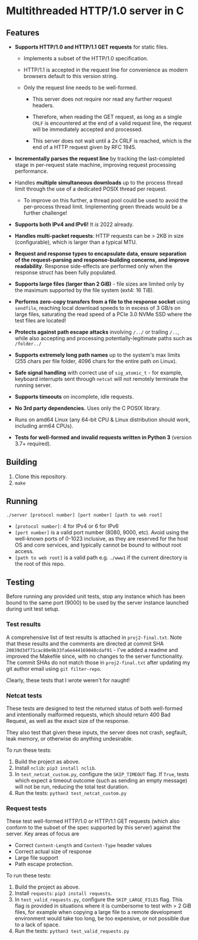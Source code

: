 # Multithreaded HTTP/1.0 server in C

## Features

- **Supports HTTP/1.0 and HTTP/1.1 GET requests** for static files.

  - Implements a subset of the HTTP/1.0 specification.
  - HTTP/1.1 is accepted in the request line for convenience as modern browsers
    default to this version string.
  - Only the request line needs to be well-formed.

    - This server does not require nor read any further request headers.

    - Therefore, when reading the GET request, as long as a single `CRLF` is
      encountered at the end of a valid request line, the request will be
      immediately accepted and processed.

    - This server does not wait until a 2x CRLF is reached, which is the end of
      a HTTP request given by RFC 1945.

- **Incrementally parses the request line** by tracking the last-completed stage
  in per-request state machine, improving request processing performance.

- Handles **multiple simultaneous downloads** up to the process thread limit
  through the use of a dedicated POSIX thread per request.

  - To improve on this further, a thread pool could be used to avoid the
    per-process thread limit. Implementing green threads would be a further
    challenge!

- **Supports both IPv4 and IPv6!** It _is_ 2022 already.

- **Handles multi-packet requests**: HTTP requests can be > 2KB in size
  (configurable), which is larger than a typical MTU.

- **Request and response types to encapsulate data, ensure separation of the
  request-parsing and response-building concerns, and improve readability**.
  Response side-effects are performed only when the response struct has been
  fully populated.

- **Supports large files (larger than 2 GiB)** - file sizes are limited only by
  the maximum supported by the file system (ext4: 16 TiB).

- **Performs zero-copy transfers from a file to the response socket** using
  `sendfile`, reaching local download speeds to in excess of 3 GB/s on large
  files, saturating the read speed of a PCIe 3.0 NVMe SSD where the test files
  are located!

- **Protects against path escape attacks** involving `/../` or trailing `/..`,
  while also accepting and processing potentially-legitimate paths such as
  `/folder../`

- **Supports extremely long path names** up to the system's max limits (255
  chars per file folder, 4096 chars for the entire path on Linux).

- **Safe signal handling** with correct use of `sig_atomic_t` - for example,
  keyboard interrupts sent through `netcat` will not remotely terminate the
  running server.

- **Supports timeouts** on incomplete, idle requests.

- **No 3rd party dependencies.** Uses only the C POSIX library.

- Runs on amd64 Linux (any 64-bit CPU & Linux distribution should work,
  including arm64 CPUs).

- **Tests for well-formed and invalid requests written in Python 3** (version
  3.7+ required).

## Building

1. Clone this repository.
2. `make`

## Running

`./server [protocol number] [port number] [path to web root]`

- `[protocol number]`: 4 for IPv4 or 6 for IPv6
- `[port number]` is a valid port number (8080, 9000, etc). Avoid using the
  well-known ports of 0-1023 inclusive, as they are reserved for the host OS and
  core services, and typically cannot be bound to without root access.
- `[path to web root]` is a valid path e.g. `./www1` if the current directory is
  the root of this repo.

## Testing

Before running any provided unit tests, stop any instance which has been bound
to the same port (9000) to be used by the server instance launched during unit
test setup.

### Test results

A comprehensive list of test results is attached in `proj2-final.txt`. Note that
these results and the comments are directed at commit SHA
`20039d3df71cac80e9b33fa6e444169040cdaf91` - I've added a readme and improved
the Makefile since, with no changes to the server functionality. The commit SHAs
do not match those in `proj2-final.txt` after updating my git author email using
`git filter-repo`.

Clearly, these tests that I wrote weren't for naught!

### Netcat tests

These tests are designed to test the returned status of both well-formed and
intentionally malformed requests, which should return 400 Bad Request, as well
as the exact size of the response.

They also test that given these inputs, the server does not crash, segfault,
leak memory, or otherwise do anything undesirable.

To run these tests:

1. Build the project as above.
2. Install `nclib`: `pip3 install nclib`.
3. In `test_netcat_custom.py`, configure the `SKIP_TIMEOUT` flag. If `True`,
   tests which expect a timeout outcome (such as sending an empty message) will
   not be run, reducing the total test duration.
4. Run the tests: `python3 test_netcat_custom.py`

### Request tests

These test well-formed HTTP/1.0 or HTTP/1.1 GET requests (which also conform to
the subset of the spec supported by this server) against the server. Key areas
of focus are

- Correct `Content-Length` and `Content-Type` header values
- Correct actual size of response
- Large file support
- Path escape protection.

To run these tests:

1. Build the project as above.
2. Install `requests`: `pip3 install requests`.
3. In `test_valid_requests.py`, configure the `SKIP_LARGE_FILES` flag. This flag
   is provided in situations where it is cumbersome to test with > 2 GiB files,
   for example when copying a large file to a remote development environment
   would take too long, be too expensive, or not possible due to a lack of
   space.
4. Run the tests: `python3 test_valid_requests.py`
